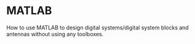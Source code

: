 # MATLAB
How to use MATLAB to design digital systems/digital system blocks and antennas without using any toolboxes.
